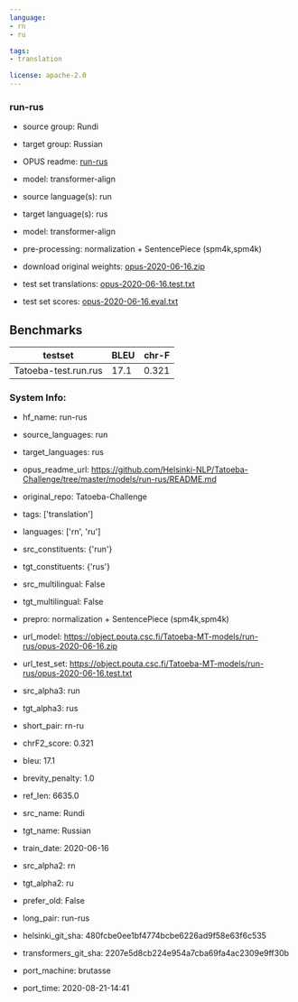 ```yaml
---
language: 
- rn
- ru

tags:
- translation

license: apache-2.0
---
```


### run-rus

* source group: Rundi 
* target group: Russian 
*  OPUS readme: [run-rus](https://github.com/Helsinki-NLP/Tatoeba-Challenge/tree/master/models/run-rus/README.md)

*  model: transformer-align
* source language(s): run
* target language(s): rus
* model: transformer-align
* pre-processing: normalization + SentencePiece (spm4k,spm4k)
* download original weights: [opus-2020-06-16.zip](https://object.pouta.csc.fi/Tatoeba-MT-models/run-rus/opus-2020-06-16.zip)
* test set translations: [opus-2020-06-16.test.txt](https://object.pouta.csc.fi/Tatoeba-MT-models/run-rus/opus-2020-06-16.test.txt)
* test set scores: [opus-2020-06-16.eval.txt](https://object.pouta.csc.fi/Tatoeba-MT-models/run-rus/opus-2020-06-16.eval.txt)

## Benchmarks

| testset               | BLEU  | chr-F |
|-----------------------|-------|-------|
| Tatoeba-test.run.rus 	| 17.1 	| 0.321 |


### System Info: 
- hf_name: run-rus

- source_languages: run

- target_languages: rus

- opus_readme_url: https://github.com/Helsinki-NLP/Tatoeba-Challenge/tree/master/models/run-rus/README.md

- original_repo: Tatoeba-Challenge

- tags: ['translation']

- languages: ['rn', 'ru']

- src_constituents: {'run'}

- tgt_constituents: {'rus'}

- src_multilingual: False

- tgt_multilingual: False

- prepro:  normalization + SentencePiece (spm4k,spm4k)

- url_model: https://object.pouta.csc.fi/Tatoeba-MT-models/run-rus/opus-2020-06-16.zip

- url_test_set: https://object.pouta.csc.fi/Tatoeba-MT-models/run-rus/opus-2020-06-16.test.txt

- src_alpha3: run

- tgt_alpha3: rus

- short_pair: rn-ru

- chrF2_score: 0.321

- bleu: 17.1

- brevity_penalty: 1.0

- ref_len: 6635.0

- src_name: Rundi

- tgt_name: Russian

- train_date: 2020-06-16

- src_alpha2: rn

- tgt_alpha2: ru

- prefer_old: False

- long_pair: run-rus

- helsinki_git_sha: 480fcbe0ee1bf4774bcbe6226ad9f58e63f6c535

- transformers_git_sha: 2207e5d8cb224e954a7cba69fa4ac2309e9ff30b

- port_machine: brutasse

- port_time: 2020-08-21-14:41